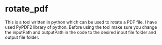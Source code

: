 # rotate_pdf
This is a tool written in python which can be used to rotate a PDF file.
I have used PyPDF2 library of python.
Before using the tool make sure you change the inputPath and outputPath in the code to the desired input file folder and output file folder.
